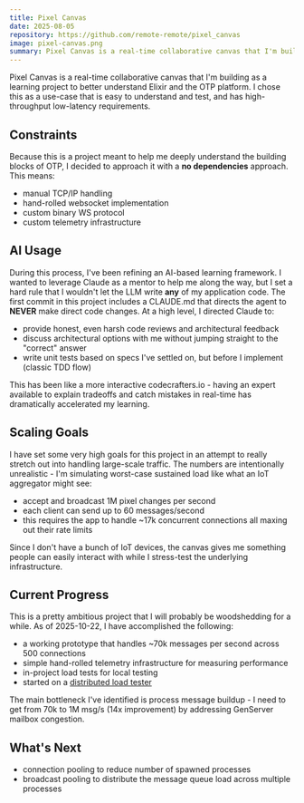 ```yaml
---
title: Pixel Canvas
date: 2025-08-05
repository: https://github.com/remote-remote/pixel_canvas
image: pixel-canvas.png
summary: Pixel Canvas is a real-time collaborative canvas that I'm building as a learning project to better understand Elixir and the OTP platform. I chose this as a use-case that is easy to understand and test, and has high-throughput low-latency requirements.
---
```


Pixel Canvas is a real-time collaborative canvas that I'm building as a learning project to better understand Elixir and the OTP platform.
I chose this as a use-case that is easy to understand and test, and has high-throughput low-latency requirements.

## Constraints

Because this is a project meant to help me deeply understand the building blocks of OTP, I decided to approach it with a **no dependencies** approach. This means:

- manual TCP/IP handling
- hand-rolled websocket implementation
- custom binary WS protocol
- custom telemetry infrastructure

## AI Usage

During this process, I've been refining an AI-based learning framework. I wanted to leverage Claude as a mentor to help me along the way, but I set a hard rule that I wouldn't let the LLM write **any** of my application code. The first commit in this project includes a CLAUDE.md that directs the agent to **NEVER** make direct code changes. At a high level, I directed Claude to:

- provide honest, even harsh code reviews and architectural feedback
- discuss architectural options with me without jumping straight to the "correct" answer
- write unit tests based on specs I've settled on, but before I implement (classic TDD flow)

This has been like a more interactive codecrafters.io - having an expert available to explain tradeoffs and catch mistakes in real-time has dramatically accelerated my learning.

## Scaling Goals

I have set some very high goals for this project in an attempt to really stretch out into handling large-scale traffic. The numbers are intentionally unrealistic - I'm simulating worst-case sustained load like what an IoT aggregator might see:

- accept and broadcast 1M pixel changes per second
- each client can send up to 60 messages/second
- this requires the app to handle ~17k concurrent connections all maxing out their rate limits

Since I don't have a bunch of IoT devices, the canvas gives me something people can easily interact with while I stress-test the underlying infrastructure.

## Current Progress

This is a pretty ambitious project that I will probably be woodshedding for a while. As of 2025-10-22, I have accomplished the following:

- a working prototype that handles ~70k messages per second across 500 connections
- simple hand-rolled telemetry infrastructure for measuring performance
- in-project load tests for local testing
- started on a [distributed load tester](./projects/load-tester)

The main bottleneck I've identified is process message buildup - I need to get from 70k to 1M msg/s (14x improvement) by addressing GenServer mailbox congestion.

## What's Next

- connection pooling to reduce number of spawned processes
- broadcast pooling to distribute the message queue load across multiple processes
